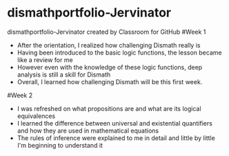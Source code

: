 # dismathportfolio-Jervinator
dismathportfolio-Jervinator created by Classroom for GitHub
#Week 1
- After the orientation, I realized how challenging Dismath really is
- Having been introduced to the basic logic functions, the lesson became like a review for me
- However even with the knowledge of these logic functions, deep analysis is still a skill for Dismath
- Overall, I learned how challenging Dismath will be this first week.

#Week 2
- I was refreshed on what propositions are and what are its logical equivalences
- I learned the difference between universal and existential quantifiers and how they are used in mathematical equations
- The rules of inference were explained to me in detail and little by little I'm beginning to understand it

